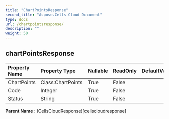 ```yaml
---
title: "ChartPointsResponse"
second_title: "Aspose.Cells Cloud Document"
type: docs
url: /chartpointsresponse/
description: ""
weight: 50
---
```


## **chartPointsResponse**

 

| Property Name | Property Type | Nullable |  ReadOnly | DefaultValue | Description | 
| :- | :- | :- |:- |  :- | :- |
| ChartPoints | Class:ChartPoints | True |  False |  |  |  
| Code | Integer | True |  False |  |  |  
| Status | String | True |  False |  |  |  

**Parent Name** : (CellsCloudResponse)[cellscloudresponse]

